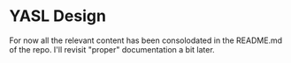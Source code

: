 # YASL Design

For now all the relevant content has been consolodated in the README.md of the repo.
I'll revisit "proper" documentation a bit later.